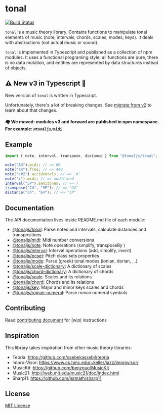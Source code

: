 # tonal

[![Build Status](https://travis-ci.org/tonaljs/tonal.svg?branch=master)](https://travis-ci.org/tonaljs/tonal)

`tonal` is a music theory library. Contains functions to manipulate tonal elements of music (note, intervals, chords, scales, modes, keys). It deals with abstractions (not actual music or sound).

`tonal` is implemented in Typescript and published as a collection of npm modules. It uses a functional programing style: all functions are pure, there is no data mutation, and entities are represented by data structures instead of objects.

## ⚠️ New v3 in Typescript 🎉

New version of `tonal` is written in Typescript.

Unfortunately, there's a lot of breaking changes. See [migrate from v2](docs/migrate-from-v2.md) to learn about that changes.

#### 🏘 We moved: modules v3 and forward are published in npm namespace. For example: `@tonaljs/midi`

## Example

```js
import { note, interval, transpose, distance } from "@tonaljs/tonal";

note("A4").midi; // => 60
note("a4").freq; // => 440
note("c#2").accidentals; // => '#'
note("x").midi; // => undefined
interval("5P").semitones; // => 7
transpose("C4", "5P"); // => "G4"
distance("C4", "G4"); // => "5P"
```

## Documentation

The API documentation lives inside README.md file of each module:

- [@tonaljs/tonal](/packages/tonal): Parse notes and intervals, calculate distances and transpositions
- [@tonaljs/midi](/packages/midi): Midi number conversions
- [@tonaljs/note](/packages/note): Note operations (simplify, transposeBy )
- [@tonaljs/interval](/packages/interval): Interval operations (add, simplify, invert)
- [@tonaljs/pcset](/packages/pcset): Pitch class sets properties
- [@tonaljs/mode](/packages/mode): Parse (greek) tonal modes (ionian, dorian, ...)
- [@tonaljs/scale-dictionary](/packages/scale-dictionary): A dictionary of scales
- [@tonaljs/chord-dictionary](/packages/chord-dictionary): A dictionary of chords
- [@tonaljs/scale](/packages/scale): Scales and its relations
- [@tonaljs/chord](/packages/chord): Chords and its relations
- [@tonaljs/key](/packages/key): Major and minor keys scales and chords
- [@tonaljs/roman-numeral](/packages/roman-numeral): Parse roman numeral symbols

## Contributing

Read [contributing document](/docs/CONTRIBUTING.md) for (wip) instructions

## Inspiration

This library takes inspiration from other music theory libraries:

- Teoria: https://github.com/saebekassebil/teoria
- Impro-Visor: https://www.cs.hmc.edu/~keller/jazz/improvisor/
- MusicKit: https://github.com/benzguo/MusicKit
- Music21: http://web.mit.edu/music21/doc/index.html
- Sharp11: https://github.com/jsrmath/sharp11

## License

[MIT License](docs/LICENSE)
